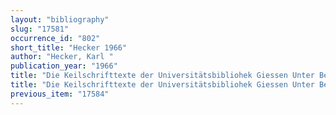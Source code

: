 ```yaml
---
layout: "bibliography"
slug: "17581"
occurrence_id: "802"
short_title: "Hecker 1966"
author: "Hecker, Karl "
publication_year: "1966"
title: "Die Keilschrifttexte der Universitätsbibliohek Giessen Unter Benutzung nachgelassener Vorarbeiten von Julius Lewy; hrsg. und bearb. von Karl Hecker, Berichte und Arbeiten aus der Universitätsbibliohek Giessen 9 (Giessen)"
title: "Die Keilschrifttexte der Universitätsbibliohek Giessen Unter Benutzung nachgelassener Vorarbeiten von Julius Lewy; hrsg. und bearb. von Karl Hecker, Berichte und Arbeiten aus der Universitätsbibliohek Giessen 9 (Giessen)"
previous_item: "17584"
---
```

